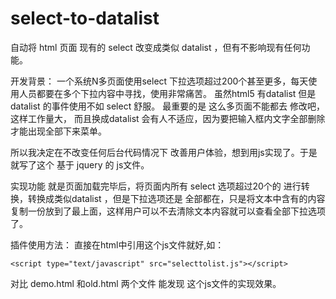 select-to-datalist
==================

自动将 html 页面 现有的 select 改变成类似 datalist ，但有不影响现有任何功能。

开发背景：  一个系统N多页面使用select 下拉选项超过200个甚至更多，每天使用人员都要在多个下拉内容中寻找，使用非常痛苦。
虽然html5 有datalist  但是 datalist 的事件使用不如 select 舒服。 最重要的是 这么多页面不能都去 修改吧，这样工作量大，
而且换成datalist 会有人不适应，因为要把输入框内文字全部删除才能出现全部下来菜单。
    
所以我决定在不改变任何后台代码情况下 改善用户体验，想到用js实现了。于是就写了这个 基于 jquery 的 js文件。
    
实现功能 就是页面加载完毕后，将页面内所有 select 选项超过20个的 进行转换，转换成类似datalist ，但是下拉选项还是
全部都在，只是将文本中含有的内容复制一份放到了最上面，这样用户可以不去清除文本内容就可以查看全部下拉选项了。


插件使用方法：
直接在html中引用这个js文件就好,如：

    <script type="text/javascript" src="selecttolist.js"></script>

  
对比 demo.html 和old.html 两个文件 能发现 这个js文件的实现效果。 
 
